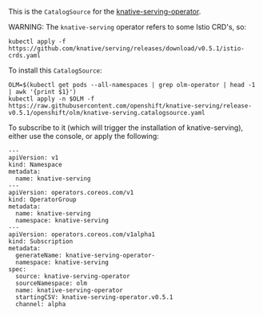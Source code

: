
This is the `CatalogSource` for the [knative-serving-operator](https://github.com/openshift-knative/knative-serving-operator).

WARNING: The `knative-serving` operator refers to some Istio CRD's, so:

    kubectl apply -f https://github.com/knative/serving/releases/download/v0.5.1/istio-crds.yaml

To install this `CatalogSource`:

    OLM=$(kubectl get pods --all-namespaces | grep olm-operator | head -1 | awk '{print $1}')
    kubectl apply -n $OLM -f https://raw.githubusercontent.com/openshift/knative-serving/release-v0.5.1/openshift/olm/knative-serving.catalogsource.yaml

To subscribe to it (which will trigger the installation of
knative-serving), either use the console, or apply the following:

	---
	apiVersion: v1
	kind: Namespace
	metadata:
	  name: knative-serving
	---
	apiVersion: operators.coreos.com/v1
	kind: OperatorGroup
	metadata:
	  name: knative-serving
	  namespace: knative-serving
	---
	apiVersion: operators.coreos.com/v1alpha1
	kind: Subscription
	metadata:
	  generateName: knative-serving-operator-
	  namespace: knative-serving
	spec:
	  source: knative-serving-operator
	  sourceNamespace: olm
	  name: knative-serving-operator
	  startingCSV: knative-serving-operator.v0.5.1
	  channel: alpha
